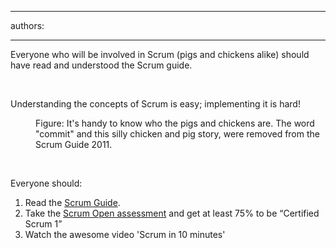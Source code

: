 

---
authors:

---




<span class='intro'> ​​Everyone who will be involved in Scrum (pigs and chickens alike) should have read and understood the Scrum guide.  </span>

<p>&#160;</p><div>Understanding the concepts of Scrum is easy; implementing it is hard!</div><dl><dt> 
      <img src="/PublishingImages/ScrumChickenPig.jpg" class="ms-rteCustom-ImageArea" alt="" />
   </dt><dd class="ms-rteCustom-FigureNormal">Figure&#58;&#160;It's handy&#160;to know who the pigs and chickens are. The word &quot;commit&quot; and this silly chicken and pig story,&#160;were removed from the Scrum Guide 2011.</dd></dl><p>&#160;</p><p>Everyone should&#58;</p><ol><li>Read the 
      <a shape="rect" href="https&#58;//www.scrum.org/Scrum-Guide" target="_blank">Scrum Guide</a>. </li><li>Take the 
      <a shape="rect" href="http&#58;//www.scrum.org/scrumopen/" target="_blank">Scrum Open assessment</a> and get at least 75% to be “Certified Scrum 1” </li><li>Watch the awesome video 'Scrum in 10 minutes'&#160;&#160; 
      <br> 
      <div class="ms-rtestate-read ms-rte-wpbox"><div id="div_994ec1d3-e3e7-4876-8827-208917e91b07" class="ms-rtestate-notify  ms-rtestate-read 994ec1d3-e3e7-4876-8827-208917e91b07"></div><div id="vid_994ec1d3-e3e7-4876-8827-208917e91b07" style="display&#58;none;"></div></div></li></ol>



